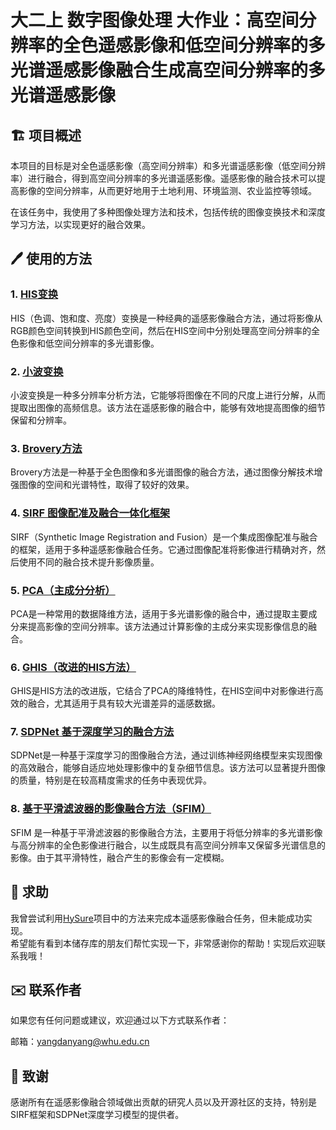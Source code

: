 # 大二上 数字图像处理 大作业：高空间分辨率的全色遥感影像和低空间分辨率的多光谱遥感影像融合生成高空间分辨率的多光谱遥感影像

## 🏗 项目概述

本项目的目标是对全色遥感影像（高空间分辨率）和多光谱遥感影像（低空间分辨率）进行融合，得到高空间分辨率的多光谱遥感影像。遥感影像的融合技术可以提高影像的空间分辨率，从而更好地用于土地利用、环境监测、农业监控等领域。

在该任务中，我使用了多种图像处理方法和技术，包括传统的图像变换技术和深度学习方法，以实现更好的融合效果。

## 🖊️ 使用的方法

### 1. [HIS变换](https://blog.csdn.net/qq_46877697/article/details/115220321)

HIS（色调、饱和度、亮度）变换是一种经典的遥感影像融合方法，通过将影像从RGB颜色空间转换到HIS颜色空间，然后在HIS空间中分别处理高空间分辨率的全色影像和低空间分辨率的多光谱影像。



### 2. [小波变换](https://blog.csdn.net/qq_46877697/article/details/115220321)

小波变换是一种多分辨率分析方法，它能够将图像在不同的尺度上进行分解，从而提取出图像的高频信息。该方法在遥感影像的融合中，能够有效地提高图像的细节保留和分辨率。


### 3. [Brovery方法](https://blog.csdn.net/qq_46877697/article/details/115220321)

Brovery方法是一种基于全色图像和多光谱图像的融合方法，通过图像分解技术增强图像的空间和光谱特性，取得了较好的效果。



### 4. [SIRF 图像配准及融合一体化框架](https://cchen156.github.io/SIRF.html)

SIRF（Synthetic Image Registration and Fusion）是一个集成图像配准与融合的框架，适用于多种遥感影像融合任务。它通过图像配准将影像进行精确对齐，然后使用不同的融合技术提升影像质量。



### 5. [PCA（主成分分析）](https://blog.csdn.net/gsgs1234/article/details/123427714)

PCA是一种常用的数据降维方法，适用于多光谱影像的融合中，通过提取主要成分来提高影像的空间分辨率。该方法通过计算影像的主成分来实现影像信息的融合。

 

### 6. [GHIS（改进的HIS方法）](https://zhuanlan.zhihu.com/p/591118219)

GHIS是HIS方法的改进版，它结合了PCA的降维特性，在HIS空间中对影像进行高效的融合，尤其适用于具有较大光谱差异的遥感数据。



### 7.  [SDPNet 基于深度学习的融合方法](https://github.com/hanna-xu/SDPNet)

SDPNet是一种基于深度学习的图像融合方法，通过训练神经网络模型来实现图像的高效融合，能够自适应地处理影像中的复杂细节信息。该方法可以显著提升图像的质量，特别是在较高精度需求的任务中表现优异。

### 8.  [基于平滑滤波器的影像融合方法（SFIM）](https://blog.csdn.net/weixin_34161064/article/details/93042403)

SFIM 是一种基于平滑滤波器的影像融合方法，主要用于将低分辨率的多光谱影像与高分辨率的全色影像进行融合，以生成既具有高空间分辨率又保留多光谱信息的影像。由于其平滑特性，融合产生的影像会有一定模糊。

## 🥺 求助
我曾尝试利用[HySure](https://github.com/alfaiate/HySure)项目中的方法来完成本遥感影像融合任务，但未能成功实现。    
希望能有看到本储存库的朋友们帮忙实现一下，非常感谢你的帮助！实现后欢迎联系我哦！

## ✉️ 联系作者

如果您有任何问题或建议，欢迎通过以下方式联系作者：

邮箱：yangdanyang@whu.edu.cn

## 💐 致谢

感谢所有在遥感影像融合领域做出贡献的研究人员以及开源社区的支持，特别是SIRF框架和SDPNet深度学习模型的提供者。
